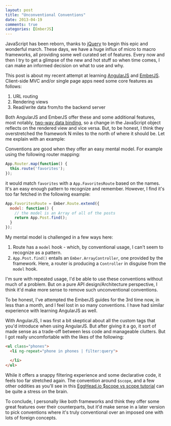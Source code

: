 ```yaml
---
layout: post
title: "Unconventional Conventions"
date: 2013-04-19
comments: true
categories: [EmberJS]
---
```


JavaScript has been reborn, thanks to [jQuery](http://jquery.com) to begin this epic and wonderful march. These days, we have a huge influx of micro to macro frameworks, all providing some well curated set of features. Every now and then I try to get a glimpse of the new and hot stuff so when time comes, I can make an informed decision on what to use and why.

This post is about my recent attempt at learning [AngularJS](http://angularjs.org/) and [EmberJS](http://emberjs.com/). Client-side MVC and/or single page apps need some core features as follows:

1. URL routing
2. Rendering views
3. Read/write data from/to the backend server

Both AngularJS and EmberJS offer these and some additional features, most notably, [two-way data binding](http://emberjs.com/guides/object-model/bindings/), so a change in the JavaScript object reflects on the rendered view and vice versa. But, to be honest, I think they overstretched the framework N miles to the north of where it should be. Let me explain with an example:

Conventions are good when they offer an easy mental model. For example using the following router mapping:

```javascript
App.Router.map(function() {
  this.route('favorites');
});
```

it would match `favorites` with a `App.FavoritesRoute` based on the names. It's an easy enough pattern to recognize and remember. However, I find it's too far fetched in the following example:

```javascript
App.FavoritesRoute = Ember.Route.extend({
  model: function() {
    // the model is an Array of all of the posts
    return App.Post.find();
  }
});
```

My mental model is challenged in a few ways here:

1. Route has a `model` hook - which, by conventional usage, I can't seem to recognize as a pattern.
1. `App.Post.find()` entails an `Ember.ArrayController`, one provided by the framework. Here, a router is producing a `Controller` in disguise from the `model` hook.

I'm sure with repeated usage, I'd be able to use these conventions without much of a problem. But on a pure API design/Architecture perspective, I think it'd make more sense to remove such unconventional conventions.

To be honest, I've attempted the EmberJS guides for the 3rd time now, in less than a month, and I feel lost in so many conventions. I have had similar experience with learning AngularJS as well.

With AngularJS, I was first a bit skeptical about all the custom tags that you'd introduce when using AngularJS. But after giving it a go, it sort of made sense as a trade-off between less code and manageable clutters. But I got really uncomfortable with the likes of the following:

```html
<ul class="phones">
  <li ng-repeat="phone in phones | filter:query">

  </li>
</ul>
```

While it offers a snappy filtering experience and some declarative code, it feels too far stretched again. The convention around `$scope`, and a few other oddities as you'll see in this [EggHead.io $scope vs scope tutorial](http://www.egghead.io/video/NnB2NBtoeAY) can be quite a stress on the brain.

To conclude, I personally like both frameworks and think they offer some great features over their counterparts, but it'd make sense in a later version to pick conventions where it's truly conventional over an imposed one with lots of foreign concepts.